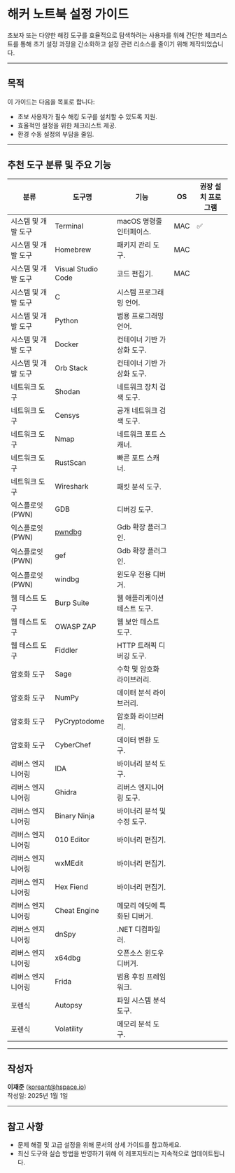# 해커 노트북 설정 가이드
초보자 또는 다양한 해킹 도구를 효율적으로 탐색하려는 사용자를 위해 간단한 체크리스트를 통해 초기 설정 과정을 간소화하고 설정 관련 리소스를 줄이기 위해 제작되었습니다.

---

## 목적
이 가이드는 다음을 목표로 합니다:
- 초보 사용자가 필수 해킹 도구를 설치할 수 있도록 지원.
- 효율적인 설정을 위한 체크리스트 제공.
- 환경 수동 설정의 부담을 줄임.

---

## 추천 도구 분류 및 주요 기능

| 분류               | 도구명            | 기능                              | OS | 권장 설치 프로그램|
|--------------------|------------------|----------------------------|---------------------|--------
| 시스템 및 개발 도구    | Terminal            | macOS 명령줄 인터페이스.        |MAC |✅
| 시스템 및 개발 도구    | Homebrew         | 패키지 관리 도구.                 |MAC
| 시스템 및 개발 도구    | Visual Studio Code | 코드 편집기.                   |MAC
| 시스템 및 개발 도구    | C                | 시스템 프로그래밍 언어.           |
| 시스템 및 개발 도구    | Python           | 범용 프로그래밍 언어.             |
| 시스템 및 개발 도구    | Docker           | 컨테이너 기반 가상화 도구.        |
| 시스템 및 개발 도구    | Orb Stack           | 컨테이너 기반 가상화 도구.        |
| 네트워크 도구         | Shodan           | 네트워크 장치 검색 도구.          |
| 네트워크 도구         | Censys           | 공개 네트워크 검색 도구.          |
| 네트워크 도구         | Nmap             | 네트워크 포트 스캐너.             |
| 네트워크 도구         | RustScan         | 빠른 포트 스캐너.                 |
| 네트워크 도구         | Wireshark        | 패킷 분석 도구.                   |
| 익스플로잇(PWN)      | GDB              | 디버깅 도구.                      |
| 익스플로잇(PWN)     | [pwndbg](./WINDOW/PWN/Extensions/Pwndbg_README.md)           | Gdb 확장 플러그인.                |
| 익스플로잇(PWN)     | gef           | Gdb 확장 플러그인.                |
| 익스플로잇(PWN)     | windbg           | 윈도우 전용 디버거.                |
| 웹 테스트 도구      | Burp Suite       | 웹 애플리케이션 테스트 도구.      |
| 웹 테스트 도구      | OWASP ZAP        | 웹 보안 테스트 도구.              |
| 웹 테스트 도구      | Fiddler          | HTTP 트래픽 디버깅 도구.          |
| 암호화 도구         | Sage             | 수학 및 암호화 라이브러리.        |
| 암호화 도구         | NumPy            | 데이터 분석 라이브러리.           |
| 암호화 도구         | PyCryptodome     | 암호화 라이브러리.                |
| 암호화 도구         | CyberChef        | 데이터 변환 도구.                 |
| 리버스 엔지니어링    | IDA              | 바이너리 분석 도구.               |
| 리버스 엔지니어링    | Ghidra           | 리버스 엔지니어링 도구.           |
| 리버스 엔지니어링    | Binary Ninja     | 바이너리 분석 및 수정 도구.       |
| 리버스 엔지니어링    | 010 Editor       | 바이너리 편집기.                  |
| 리버스 엔지니어링    | wxMEdit       | 바이너리 편집기.                  |
| 리버스 엔지니어링    | Hex Fiend       | 바이너리 편집기.                  |
| 리버스 엔지니어링    | Cheat Engine       | 메모리 에딧에 특화된 디버거.              |
| 리버스 엔지니어링    | dnSpy       | .NET 디컴파일러.            |
| 리버스 엔지니어링    | x64dbg       | 오픈소스 윈도우 디버거.           |
| 리버스 엔지니어링    | Frida       | 범용 후킹 프레임워크.        |
| 포렌식              | Autopsy          | 파일 시스템 분석 도구.            |
| 포렌식              | Volatility       | 메모리 분석 도구.                 |

---


## 작성자
**이재준** (koreant@hspace.io)  
작성일: 2025년 1월 1일

---

## 참고 사항
- 문제 해결 및 고급 설정을 위해 문서의 상세 가이드를 참고하세요.
- 최신 도구와 실습 방법을 반영하기 위해 이 레포지토리는 지속적으로 업데이트됩니다.
